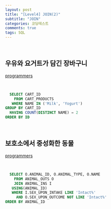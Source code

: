 ```yaml
---
layout: post
title: "[Level4] JOIN(2)"
subtitle: "JOIN"
categories: 코딩테스트
comments: true
tags: SQL
---
```


<br>

## 우유와 요거트가 담긴 장바구니


[programmers](https://programmers.co.kr/learn/courses/30/lessons/62284) <br>

<br>

```sql
  SELECT CART_ID
    FROM CART_PRODUCTS
   WHERE NAME IN ('Milk', 'Yogurt')
GROUP BY CART_ID
  HAVING COUNT(DISTINCT NAME) = 2
ORDER BY ID
```

<br>

## 보호소에서 중성화한 동물

[programmers](https://programmers.co.kr/learn/courses/30/lessons/59045) <br>

<br>

```sql
  SELECT O.ANIMAL_ID, O.ANIMAL_TYPE, O.NAME
    FROM ANIMAL_OUTS O
    JOIN ANIMAL_INS I
   USING(ANIMAL_ID)
   WHERE I.SEX_UPON_INTAKE LIKE 'Intact%'
     AND O.SEX_UPON_OUTCOME NOT LIKE 'Intact%'
ORDER BY ANIMAL_ID
```

<br>
